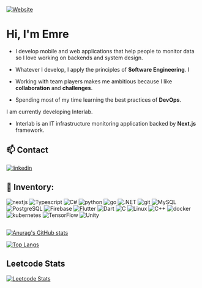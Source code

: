 [![Website](https://img.shields.io/badge/Portfolio-ClickHere-brightgreen)](https://quelich.github.io/)
  
#                                  Hi, I'm **Emre** 

- I develop mobile and web applications that help people to monitor data so I love working on backends  and system design.

- Whatever I develop, I apply the principles of **Software Engineering**. I 

- Working with team players makes me ambitious because I like **collaboration** and **challenges**.

- Spending most of my time learning the best practices of **DevOps**.

I am currently developing Interlab. 
- Interlab is an IT infrastructure monitoring application backed by **Next.js** framework.

    
## 📫 Contact
[![linkedin](https://img.shields.io/badge/LinkedIn-0077B5?style=for-the-badge&logo=linkedin&logoColor=white)](https://www.linkedin.com/in/emre-k%C4%B1l%C4%B1%C3%A7-603437147/?KOTA4OBSQdOXovdJx6hNxw=%3D)

## 💎 Inventory:
![nextjs](https://img.shields.io/badge/next.js-000000?style=for-the-badge&logo=nextdotjs&logoColor=white)
![Typescript](https://img.shields.io/badge/TypeScript-007ACC?style=for-the-badge&logo=typescript&logoColor=white)
![C#](https://img.shields.io/badge/C%23-239120?style=for-the-badge&logo=c-sharp&logoColor=white)
![python](https://img.shields.io/badge/Python-FFD43B?style=for-the-badge&logo=python&logoColor=blue)
![go](https://img.shields.io/badge/Go-00ADD8?style=for-the-badge&logo=go&logoColor=white)
![.NET](https://img.shields.io/badge/.NET-512BD4?style=for-the-badge&logo=dotnet&logoColor=white)
![git](https://img.shields.io/badge/Git-F05032?style=for-the-badge&logo=git&logoColor=white)
![MySQL](https://img.shields.io/badge/MySQL-005C84?style=for-the-badge&logo=mysql&logoColor=white)
![PostgreSQL](https://img.shields.io/badge/PostgreSQL-316192?style=for-the-badge&logo=postgresql&logoColor=white)
![Firebase](https://img.shields.io/badge/firebase-ffca28?style=for-the-badge&logo=firebase&logoColor=black)
![Flutter](https://img.shields.io/badge/Flutter-02569B?style=for-the-badge&logo=flutter&logoColor=white)
![Dart](https://img.shields.io/badge/Dart-0175C2?style=for-the-badge&logo=dart&logoColor=white)
![C](https://img.shields.io/badge/C-00599C?style=for-the-badge&logo=c&logoColor=white)
![Linux](https://img.shields.io/badge/Linux-FCC624?style=for-the-badge&logo=linux&logoColor=black) 
![C++](https://img.shields.io/badge/C%2B%2B-00599C?style=for-the-badge&logo=c%2B%2B&logoColor=white)
![docker](https://img.shields.io/badge/Docker-2CA5E0?style=for-the-badge&logo=docker&logoColor=white)
![kubernetes](https://img.shields.io/badge/kubernetes-326ce5.svg?&style=for-the-badge&logo=kubernetes&logoColor=white)
![TensorFlow](https://img.shields.io/badge/TensorFlow-FF6F00?style=for-the-badge&logo=TensorFlow&logoColor=white)
![Unity](https://img.shields.io/badge/Unity-100000?style=for-the-badge&logo=unity&logoColor=white)





## 
[![Anurag's GitHub stats](https://github-readme-stats.vercel.app/api?username=quelich&show_icons=true&theme=radical&count_private=true&show_icons=true&show_owner)](https://github.com/anuraghazra/github-readme-stats)

[![Top Langs](https://github-readme-stats.vercel.app/api/top-langs/?username=quelich&layout=compact&theme=radical)](https://github.com/anuraghazra/github-readme-stats)


## Leetcode Stats
[![Leetcode Stats](https://leetcode.card.workers.dev/?username=Quelich&style=dark&font=&extension=activity)](https://leetcode.com/Quelich)

